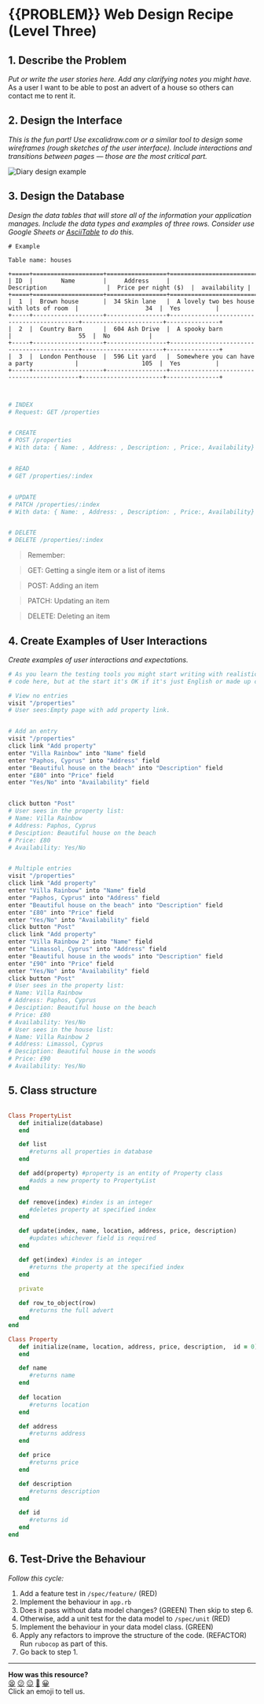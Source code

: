 # {{PROBLEM}} Web Design Recipe (Level Three)

## 1. Describe the Problem

_Put or write the user stories here. Add any clarifying notes you might have._
As a user I want to be able to post an advert of a house so others can contact me to rent it. 



## 2. Design the Interface

_This is the fun part! Use excalidraw.com or a similar tool to design some
wireframes (rough sketches of the user interface). Include interactions and
transitions between pages — those are the most critical part._

![Diary design example](./Design.png)



## 3. Design the Database

_Design the data tables that will store all of the information your application
manages. Include the data types and examples of three rows. Consider use Google
Sheets or [AsciiTable](https://ozh.github.io/ascii-tables/) to do this._



```plain
# Example

Table name: houses

+=====+====================+=================+============================================+=======================+===============+
| ID  |        Name        |     Address     |                Description                 |  Price per night ($)  |  availability |
+=====+====================+=================+============================================+=======================+===============+
|  1  |  Brown house       |  34 Skin lane   |  A lovely two bes house with lots of room  |                   34  |  Yes          |
+-----+--------------------+-----------------+--------------------------------------------+-----------------------+---------------+
|  2  |  Country Barn      |  604 Ash Drive  |  A spooky barn                             |                   55  |  No           |
+-----+--------------------+-----------------+--------------------------------------------+-----------------------+---------------+
|  3  |  London Penthouse  |  596 Lit yard   |  Somewhere you can have a party            |                  105  |  Yes          |
+-----+--------------------+-----------------+--------------------------------------------+-----------------------+---------------+



```




```ruby
# INDEX
# Request: GET /properties


# CREATE
# POST /properties
# With data: { Name: , Address: , Description: , Price:, Availability}


# READ
# GET /properties/:index


# UPDATE
# PATCH /properties/:index
# With data: { Name: , Address: , Description: , Price:, Availability}


# DELETE
# DELETE /properties/:index


```

> Remember:

> GET: Getting a single item or a list of items

> POST: Adding an item

> PATCH: Updating an item

> DELETE: Deleting an item


## 4. Create Examples of User Interactions

_Create examples of user interactions and expectations._

```ruby
# As you learn the testing tools you might start writing with realistic test
# code here, but at the start it's OK if it's just English or made up code.

# View no entries
visit "/properties"
# User sees:Empty page with add property link.


# Add an entry
visit "/properties"
click link "Add property"
enter "Villa Rainbow" into "Name" field
enter "Paphos, Cyprus" into "Address" field
enter "Beautiful house on the beach" into "Description" field
enter "£80" into "Price" field
enter "Yes/No" into "Availability" field


click button "Post"
# User sees in the property list:
# Name: Villa Rainbow
# Address: Paphos, Cyprus
# Desciption: Beautiful house on the beach
# Price: £80
# Availability: Yes/No


# Multiple entries
visit "/properties"
click link "Add property"
enter "Villa Rainbow" into "Name" field
enter "Paphos, Cyprus" into "Address" field
enter "Beautiful house on the beach" into "Description" field
enter "£80" into "Price" field
enter "Yes/No" into "Availability" field
click button "Post"
click link "Add property"
enter "Villa Rainbow 2" into "Name" field
enter "Limassol, Cyprus" into "Address" field
enter "Beautiful house in the woods" into "Description" field
enter "£90" into "Price" field
enter "Yes/No" into "Availability" field
click button "Post"
# User sees in the property list:
# Name: Villa Rainbow
# Address: Paphos, Cyprus
# Desciption: Beautiful house on the beach
# Price: £80
# Availability: Yes/No
# User sees in the house list:
# Name: Villa Rainbow 2
# Address: Limassol, Cyprus
# Desciption: Beautiful house in the woods
# Price: £90
# Availability: Yes/No
```

## 5. Class structure

```ruby

Class PropertyList
   def initialize(database)
   end

   def list
      #returns all properties in database
   end

   def add(property) #property is an entity of Property class
      #adds a new property to PropertyList
   end

   def remove(index) #index is an integer
      #deletes property at specified index
   end

   def update(index, name, location, address, price, description)
      #updates whichever field is required
   end

   def get(index) #index is an integer
      #returns the property at the specified index
   end
   
   private

   def row_to_object(row)
      #returns the full advert
   end
end

Class Property
   def initialize(name, location, address, price, description,  id = 0)
   end

   def name
      #returns name
   end
   
   def location
      #returns location
   end

   def address
      #returns address
   end

   def price
      #returns price
   end

   def description
      #returns description
   end

   def id
      #returns id
   end
end

```

## 6. Test-Drive the Behaviour

_Follow this cycle:_

1. Add a feature test in `/spec/feature/` (RED)
2. Implement the behaviour in `app.rb`
3. Does it pass without data model changes? (GREEN) Then skip to step 6.
4. Otherwise, add a unit test for the data model to `/spec/unit` (RED)
5. Implement the behaviour in your data model class. (GREEN)
6. Apply any refactors to improve the structure of the code. (REFACTOR)  
   Run `rubocop` as part of this.
7. Go back to step 1.


<!-- BEGIN GENERATED SECTION DO NOT EDIT -->

---

**How was this resource?**  
[😫](https://airtable.com/shrUJ3t7KLMqVRFKR?prefill_Repository=makersacademy/web-starter-level-three&prefill_File=recipe/recipe.md&prefill_Sentiment=😫) [😕](https://airtable.com/shrUJ3t7KLMqVRFKR?prefill_Repository=makersacademy/web-starter-level-three&prefill_File=recipe/recipe.md&prefill_Sentiment=😕) [😐](https://airtable.com/shrUJ3t7KLMqVRFKR?prefill_Repository=makersacademy/web-starter-level-three&prefill_File=recipe/recipe.md&prefill_Sentiment=😐) [🙂](https://airtable.com/shrUJ3t7KLMqVRFKR?prefill_Repository=makersacademy/web-starter-level-three&prefill_File=recipe/recipe.md&prefill_Sentiment=🙂) [😀](https://airtable.com/shrUJ3t7KLMqVRFKR?prefill_Repository=makersacademy/web-starter-level-three&prefill_File=recipe/recipe.md&prefill_Sentiment=😀)  
Click an emoji to tell us.

<!-- END GENERATED SECTION DO NOT EDIT -->
